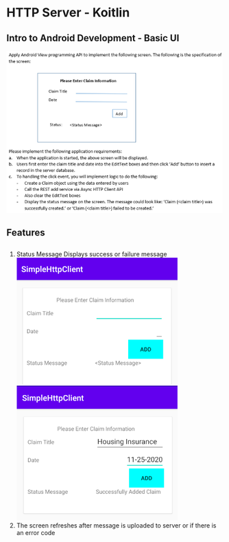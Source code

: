 # HTTP Server - Koitlin
## Intro to Android Development - Basic UI
![Expected image of assignment](images/pic_3.png)

## Features
## 
1. Status Message Displays success or failure message\
![Expected image of app](images/pic_1.png)
![Expected image of app](images/pic_2.png)
2. The screen refreshes after message is uploaded to server or if there is an error code
